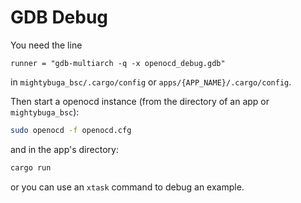 # GDB Debug

You need the line

```
runner = "gdb-multiarch -q -x openocd_debug.gdb"
```

in `mightybuga_bsc/.cargo/config` or `apps/{APP_NAME}/.cargo/config`.

Then start a openocd instance (from the directory of an app or `mightybuga_bsc`):

```bash
sudo openocd -f openocd.cfg
```

and in the app's directory:

```bash
cargo run
```

or you can use an `xtask` command to debug an example.


